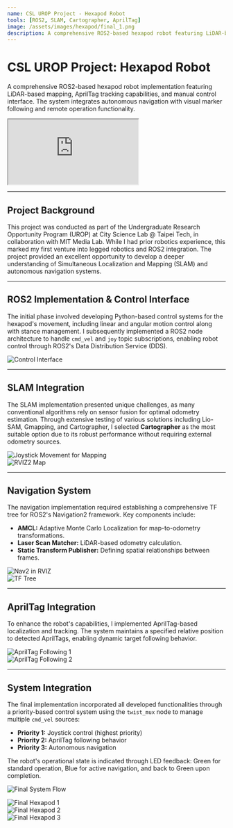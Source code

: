 ```yaml
---
name: CSL UROP Project - Hexapod Robot
tools: [ROS2, SLAM, Cartographer, AprilTag]
image: /assets/images/hexapod/final_1.png
description: A comprehensive ROS2-based hexapod robot featuring LiDAR-based mapping, AprilTag tracking, and autonomous navigation, developed during the UROP program at City Science Lab.
---
```


# CSL UROP Project: Hexapod Robot

<p class="text-center">
A comprehensive ROS2-based hexapod robot implementation featuring LiDAR-based mapping, AprilTag tracking capabilities, and manual control interface. The system integrates autonomous navigation with visual marker following and remote operation functionality.
</p>

<div class="video my-4">
  <iframe src="https://www.youtube.com/embed/5kGbZkwkKU0?si=W-_teUgqTQTAJ9DH" allow="accelerometer; autoplay; clipboard-write; encrypted-media; gyroscope; picture-in-picture" allowfullscreen></iframe>
</div>

---

## Project Background

This project was conducted as part of the Undergraduate Research Opportunity Program (UROP) at City Science Lab @ Taipei Tech, in collaboration with MIT Media Lab. While I had prior robotics experience, this marked my first venture into legged robotics and ROS2 integration. The project provided an excellent opportunity to develop a deeper understanding of Simultaneous Localization and Mapping (SLAM) and autonomous navigation systems.

---

## ROS2 Implementation & Control Interface

The initial phase involved developing Python-based control systems for the hexapod's movement, including linear and angular motion control along with stance management. I subsequently implemented a ROS2 node architecture to handle `cmd_vel` and `joy` topic subscriptions, enabling robot control through ROS2's Data Distribution Service (DDS).

<p class="text-center">
  <img src="/assets/images/hexapod/move.png" alt="Control Interface" class="img-fluid rounded-lg shadow-lg" style="max-height: 250px;">
</p>

---

## SLAM Integration

The SLAM implementation presented unique challenges, as many conventional algorithms rely on sensor fusion for optimal odometry estimation. Through extensive testing of various solutions including Lio-SAM, Gmapping, and Cartographer, I selected **Cartographer** as the most suitable option due to its robust performance without requiring external odometry sources.

<div class="row my-4">
  <div class="col-md-6">
    <img src="/assets/images/hexapod/jostick_move.png" alt="Joystick Movement for Mapping" class="img-fluid rounded-lg shadow-lg mb-3">
  </div>
  <div class="col-md-6">
    <img src="/assets/images/hexapod/rviz2_map.png" alt="RVIZ2 Map" class="img-fluid rounded-lg shadow-lg mb-3">
  </div>
</div>

---

## Navigation System

The navigation implementation required establishing a comprehensive TF tree for ROS2's Navigation2 framework. Key components include:

- **AMCL:** Adaptive Monte Carlo Localization for map-to-odometry transformations.
- **Laser Scan Matcher:** LiDAR-based odometry calculation.
- **Static Transform Publisher:** Defining spatial relationships between frames.

<div class="row my-4 justify-content-center">
  <div class="col-md-8 text-center">
    <img src="/assets/images/hexapod/nav2_rviz.png" alt="Nav2 in RVIZ" class="img-fluid rounded-lg shadow-lg mb-4">
  </div>
  <div class="col-md-4 text-center">
    <img src="/assets/images/hexapod/tf_tree.png" alt="TF Tree" class="img-fluid rounded-lg shadow-lg">
  </div>
</div>

---

## AprilTag Integration

To enhance the robot's capabilities, I implemented AprilTag-based localization and tracking. The system maintains a specified relative position to detected AprilTags, enabling dynamic target following behavior.

<div class="row my-4">
  <div class="col-md-6">
    <img src="/assets/images/hexapod/apriltag_following.png" alt="AprilTag Following 1" class="img-fluid rounded-lg shadow-lg mb-3">
  </div>
  <div class="col-md-6">
    <img src="/assets/images/hexapod/apriltag_following2.png" alt="AprilTag Following 2" class="img-fluid rounded-lg shadow-lg mb-3">
  </div>
</div>

---

## System Integration

The final implementation incorporated all developed functionalities through a priority-based control system using the `twist_mux` node to manage multiple `cmd_vel` sources:

- **Priority 1:** Joystick control (highest priority)
- **Priority 2:** AprilTag following behavior
- **Priority 3:** Autonomous navigation

The robot's operational state is indicated through LED feedback: Green for standard operation, Blue for active navigation, and back to Green upon completion.

<p class="text-center">
  <img src="/assets/images/hexapod/final_flow.png" alt="Final System Flow" class="img-fluid rounded-lg shadow-lg my-4">
</p>

<div class="row mt-4">
  <div class="col-md-4">
    <img src="/assets/images/hexapod/final_1.png" alt="Final Hexapod 1" class="img-fluid rounded-lg shadow-lg mb-3">
  </div>
  <div class="col-md-4">
    <img src="/assets/images/hexapod/final_2.png" alt="Final Hexapod 2" class="img-fluid rounded-lg shadow-lg mb-3">
  </div>
  <div class="col-md-4">
    <img src="/assets/images/hexapod/final_3.png" alt="Final Hexapod 3" class="img-fluid rounded-lg shadow-lg mb-3">
  </div>
</div>
